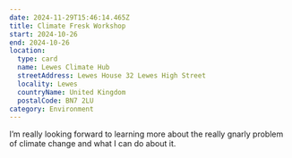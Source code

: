 ```yaml
---
date: 2024-11-29T15:46:14.465Z
title: Climate Fresk Workshop
start: 2024-10-26
end: 2024-10-26
location:
  type: card
  name: Lewes Climate Hub
  streetAddress: Lewes House 32 Lewes High Street
  locality: Lewes
  countryName: United Kingdom
  postalCode: BN7 2LU
category: Environment
---
```


I’m really looking forward to learning more about the really gnarly problem of climate change and what I can do about it.
